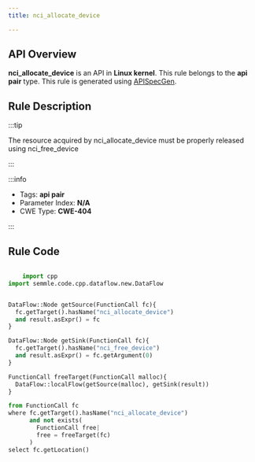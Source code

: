 ```yaml
---
title: nci_allocate_device

---
```



## API Overview
**nci_allocate_device** is an API in **Linux kernel**. This rule belongs to the **api pair** type. This rule is generated using [APISpecGen](../../tools/APISpecGen).
## Rule Description

:::tip

The resource acquired by nci_allocate_device must be properly released using nci_free_device

:::

:::info

- Tags: **api pair**
- Parameter Index: **N/A**
- CWE Type: **CWE-404**

:::

## Rule Code
```python

    import cpp
import semmle.code.cpp.dataflow.new.DataFlow


DataFlow::Node getSource(FunctionCall fc){
  fc.getTarget().hasName("nci_allocate_device")
  and result.asExpr() = fc
}

DataFlow::Node getSink(FunctionCall fc){
  fc.getTarget().hasName("nci_free_device")
  and result.asExpr() = fc.getArgument(0)
}

FunctionCall freeTarget(FunctionCall malloc){
  DataFlow::localFlow(getSource(malloc), getSink(result))
}

from FunctionCall fc
where fc.getTarget().hasName("nci_allocate_device")
      and not exists(
        FunctionCall free| 
        free = freeTarget(fc)
      )
select fc.getLocation()

    
```